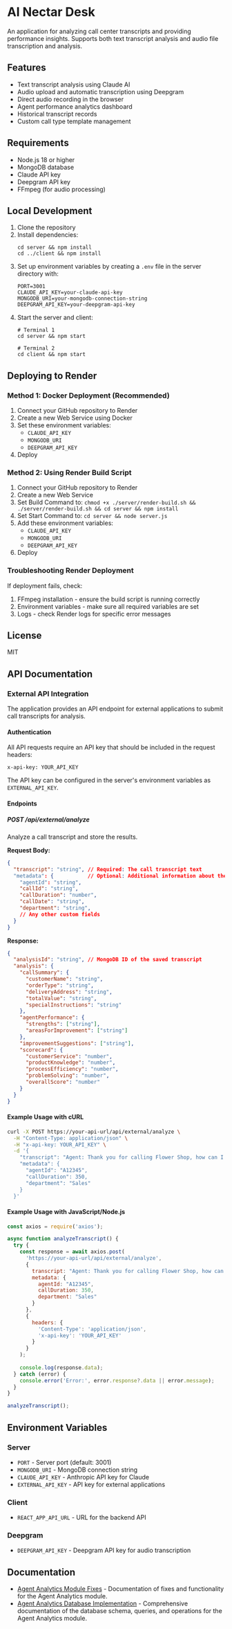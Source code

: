 # AI Nectar Desk

An application for analyzing call center transcripts and providing performance insights. Supports both text transcript analysis and audio file transcription and analysis.

## Features

- Text transcript analysis using Claude AI
- Audio upload and automatic transcription using Deepgram
- Direct audio recording in the browser
- Agent performance analytics dashboard
- Historical transcript records
- Custom call type template management

## Requirements

- Node.js 18 or higher
- MongoDB database
- Claude API key
- Deepgram API key
- FFmpeg (for audio processing)

## Local Development

1. Clone the repository
2. Install dependencies:
   ```
   cd server && npm install
   cd ../client && npm install
   ```
3. Set up environment variables by creating a `.env` file in the server directory with:
   ```
   PORT=3001
   CLAUDE_API_KEY=your-claude-api-key
   MONGODB_URI=your-mongodb-connection-string
   DEEPGRAM_API_KEY=your-deepgram-api-key
   ```
4. Start the server and client:
   ```
   # Terminal 1
   cd server && npm start
   
   # Terminal 2
   cd client && npm start
   ```

## Deploying to Render

### Method 1: Docker Deployment (Recommended)

1. Connect your GitHub repository to Render
2. Create a new Web Service using Docker
3. Set these environment variables:
   - `CLAUDE_API_KEY`
   - `MONGODB_URI`
   - `DEEPGRAM_API_KEY`
4. Deploy

### Method 2: Using Render Build Script

1. Connect your GitHub repository to Render
2. Create a new Web Service
3. Set Build Command to: `chmod +x ./server/render-build.sh && ./server/render-build.sh && cd server && npm install`
4. Set Start Command to: `cd server && node server.js`
5. Add these environment variables:
   - `CLAUDE_API_KEY`
   - `MONGODB_URI`
   - `DEEPGRAM_API_KEY`
6. Deploy

### Troubleshooting Render Deployment

If deployment fails, check:

1. FFmpeg installation - ensure the build script is running correctly
2. Environment variables - make sure all required variables are set
3. Logs - check Render logs for specific error messages

## License

MIT

## API Documentation

### External API Integration

The application provides an API endpoint for external applications to submit call transcripts for analysis.

#### Authentication

All API requests require an API key that should be included in the request headers:

```
x-api-key: YOUR_API_KEY
```

The API key can be configured in the server's environment variables as `EXTERNAL_API_KEY`.

#### Endpoints

##### POST /api/external/analyze

Analyze a call transcript and store the results.

**Request Body:**

```json
{
  "transcript": "string", // Required: The call transcript text
  "metadata": {           // Optional: Additional information about the call
    "agentId": "string",
    "callId": "string",
    "callDuration": "number",
    "callDate": "string",
    "department": "string",
    // Any other custom fields
  }
}
```

**Response:**

```json
{
  "analysisId": "string", // MongoDB ID of the saved transcript
  "analysis": {
    "callSummary": {
      "customerName": "string",
      "orderType": "string",
      "deliveryAddress": "string",
      "totalValue": "string",
      "specialInstructions": "string"
    },
    "agentPerformance": {
      "strengths": ["string"],
      "areasForImprovement": ["string"]
    },
    "improvementSuggestions": ["string"],
    "scorecard": {
      "customerService": "number",
      "productKnowledge": "number",
      "processEfficiency": "number",
      "problemSolving": "number",
      "overallScore": "number"
    }
  }
}
```

#### Example Usage with cURL

```bash
curl -X POST https://your-api-url/api/external/analyze \
  -H "Content-Type: application/json" \
  -H "x-api-key: YOUR_API_KEY" \
  -d '{
    "transcript": "Agent: Thank you for calling Flower Shop, how can I help you today?\nCustomer: I'd like to order flowers for my wife's birthday...",
    "metadata": {
      "agentId": "A12345",
      "callDuration": 350,
      "department": "Sales"
    }
  }'
```

#### Example Usage with JavaScript/Node.js

```javascript
const axios = require('axios');

async function analyzeTranscript() {
  try {
    const response = await axios.post(
      'https://your-api-url/api/external/analyze',
      {
        transcript: "Agent: Thank you for calling Flower Shop, how can I help you today?\nCustomer: I'd like to order flowers for my wife's birthday...",
        metadata: {
          agentId: "A12345",
          callDuration: 350,
          department: "Sales"
        }
      },
      {
        headers: {
          'Content-Type': 'application/json',
          'x-api-key': 'YOUR_API_KEY'
        }
      }
    );
    
    console.log(response.data);
  } catch (error) {
    console.error('Error:', error.response?.data || error.message);
  }
}

analyzeTranscript();
```

## Environment Variables

### Server

- `PORT` - Server port (default: 3001)
- `MONGODB_URI` - MongoDB connection string
- `CLAUDE_API_KEY` - Anthropic API key for Claude
- `EXTERNAL_API_KEY` - API key for external applications

### Client

- `REACT_APP_API_URL` - URL for the backend API

### Deepgram

- `DEEPGRAM_API_KEY` - Deepgram API key for audio transcription

## Documentation
- [Agent Analytics Module Fixes](docs/agent-analytics-fixes.md) - Documentation of fixes and functionality for the Agent Analytics module.
- [Agent Analytics Database Implementation](docs/agent-analytics-database-implementation.md) - Comprehensive documentation of the database schema, queries, and operations for the Agent Analytics module. 
